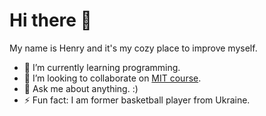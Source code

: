 # Hi there 👋

My name is Henry and it's my cozy place to improve myself.

- 🌱 I’m currently learning programming.
- 👯 I’m looking to collaborate on [MIT course](https://github.com/Djokwa/ET6-foundations-group-01).
- 💬 Ask me about anything. :)  
- ⚡ Fun fact: I am former basketball player from Ukraine.
